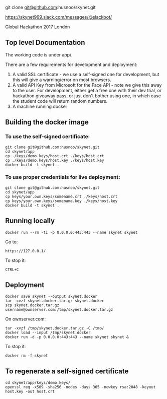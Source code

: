 git clone git@github.com:husnoo/skynet.git


https://skynet999.slack.com/messages/@slackbot/

Global Hackathon 2017 London

## Top level Documentation
The working code is under app/.

There are a few requirements for development and deployment:

1. A valid SSL certificate - we use a self-signed one for development, but this will give a warning/error on most browsers.
2. A valid API Key from Microsoft for the Face API - note we give this away to the user. For development, either get a free one with their dev trial, or hackathon giveaway pass, or just don't bother using one, in which case the student code will return random numbers.
3. A machine running docker


## Building the docker image

### To use the self-signed certificate:
```
git clone git@github.com:husnoo/skynet.git
cd skynet/app
cp ./keys/demo.keys/host.crt ./keys/host.crt
cp ./keys/demo.keys/host.key ./keys/host.key
docker build -t skynet .
```

### To use proper credentials for live deployment:
```
git clone git@github.com:husnoo/skynet.git
cd skynet/app
cp keys/your.own.keys/somename.crt ./keys/host.crt
cp keys/your.own.keys/somename.key ./keys/host.key
docker build -t skynet .
```

## Running locally
```
docker run --rm -ti -p 0.0.0.0:443:443 --name skynet skynet
```

Go to:
```
https://127.0.0.1/
```

To stop it:
```
CTRL+C
```

## Deployment
```
docker save skynet --output skynet.docker
tar -cvzf skynet.docker.tar.gz skynet.docker
scp skynet.docker.tar.gz username@ownserver.com:/tmp/skynet.docker.tar.gz
```

On ownserver.com:
```
tar -xvzf /tmp/skynet.docker.tar.gz -C /tmp/
docker load --input /tmp/skynet.docker
docker run -d -p 0.0.0.0:443:443 --name skynet skynet &
```

To stop it:
```
docker rm -f skynet
```


## To regenerate a self-signed certificate
```
cd skynet/app/keys/demo.keys/
openssl req -x509 -sha256 -nodes -days 365 -newkey rsa:2048 -keyout host.key -out host.crt
```



